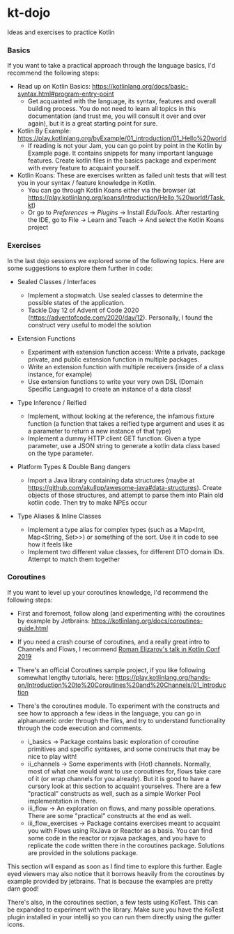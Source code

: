 # kt-dojo

Ideas and exercises to practice Kotlin


### Basics

If you want to take a practical approach through the language basics, I'd recommend the following steps:

- Read up on Kotlin Basics: https://kotlinlang.org/docs/basic-syntax.html#program-entry-point
    - Get acquainted with the language, its syntax, features and overall building process. You do not need to learn all topics in this documentation (and trust me, you will consult it over and over again), but it is a great starting point for sure.
- Kotlin By Example: https://play.kotlinlang.org/byExample/01_introduction/01_Hello%20world
  - If reading is not your Jam, you can go point by point in the Kotlin by Example page. It contains snippets for many important language features. Create kotlin files in the basics package and experiment with every feature to acquaint yourself.
- Kotlin Koans: These are exercises written as failed unit tests that will test you in your syntax / feature knowledge in Kotlin.
  - You can go through Kotlin Koans either via the browser (at https://play.kotlinlang.org/koans/Introduction/Hello,%20world!/Task.kt)
  - Or go to *Preferences* -> *Plugins* -> Install *EduTools*. After restarting the IDE, go to File -> Learn and Teach -> And select the Kotlin Koans project

### Exercises

In the last dojo sessions we explored some of the following topics. Here are some suggestions to explore them further in code:

- Sealed Classes / Interfaces
    - Implement a stopwatch. Use sealed classes to determine the possible states of the application.
    - Tackle Day 12 of Advent of Code 2020 (https://adventofcode.com/2020/day/12). Personally, I found the construct very useful to model the solution

- Extension Functions
    - Experiment with extension function access: Write a private, package private, and public extension function in multiple packages.
    - Write an extension function with multiple receivers (inside of a class instance, for example)
    - Use extension functions to write your very own DSL (Domain Specific Language) to create an instance of a data class!

- Type Inference / Reified
    - Implement, without looking at the reference, the infamous fixture function (a function that takes a reified type argument and uses it as a parameter to return a new instance of that type)
    - Implement a dummy HTTP client GET function: Given a type parameter, use a JSON string to generate a kotlin data class based on the type parameter.

- Platform Types & Double Bang dangers
    - Import a Java library containing data structures (maybe at https://github.com/akullpp/awesome-java#data-structures). Create objects of those structures, and attempt to parse them into Plain old kotlin code. Then try to make NPEs occur

- Type Aliases & Inline Classes
    - Implement a type alias for complex types (such as a Map<Int, Map<String, Set<String>>>) or something of the sort. Use it in code to see how it feels like
    - Implement two different value classes, for different DTO domain IDs. Attempt to match them together

### Coroutines

If you want to level up your coroutines knowledge, I'd recommend the following steps:

- First and foremost, follow along (and experimenting with) the coroutines by example by Jetbrains: https://kotlinlang.org/docs/coroutines-guide.html

- If you need a crash course of coroutines, and a really great intro to Channels and Flows, I recommend [Roman Elizarov's talk in Kotlin Conf 2019](https://www.youtube.com/watch?v=tYcqn48SMT8)

- There's an official Coroutines sample project, if you like following somewhat lengthy tutorials, here: https://play.kotlinlang.org/hands-on/Introduction%20to%20Coroutines%20and%20Channels/01_Introduction

- There's the coroutines module. To experiment with the constructs and see how to approach a few ideas in the language, you can go in alphanumeric order through the files, and try to understand functionality through the code execution and comments. 
  - i_basics -> Package contains basic exploration of coroutine primitives and specific syntaxes, and some constructs that may be nice to play with!
  - ii_channels -> Some experiments with (Hot) channels. Normally, most of what one would want to use coroutines for, flows take care of it (or wrap channels for you already). But it is good to have a cursory look at this section to acquaint yourselves. There are a few "practical" constructs as well, such as a simple Worker Pool implementation in there.
  - iii_flow -> An exploration on flows, and many possible operations. There are some "practical" constructs at the end as well.
  - iii_flow_exercises -> Package contains exercises meant to acquaint you with Flows using RxJava or Reactor as a basis. You can find some code in the reactor or rxjava packages, and you have to replicate the code written there in the coroutines package. Solutions are provided in the solutions package.

This section will expand as soon as I find time to explore this further. Eagle eyed viewers may also notice that it borrows heavily from the coroutines by example provided by jetbrains. That is because the examples are pretty darn good!

There's also, in the coroutines section, a few tests using KoTest. This can be expanded to experiment with the library. Make sure you have the KoTest plugin installed in your intellij so you can run them directly using the gutter icons.
